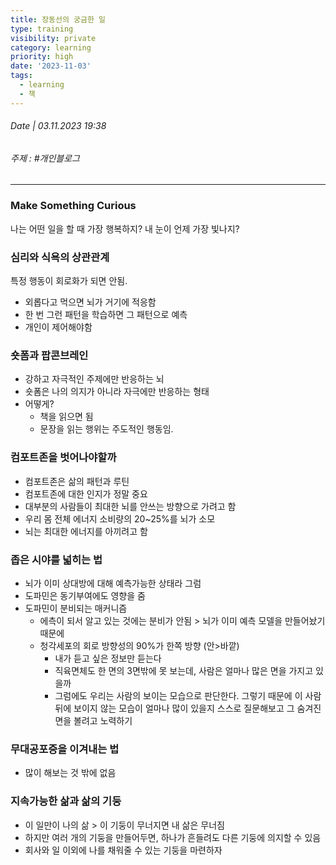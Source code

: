 ```yaml
---
title: 장동선의 궁금한 일
type: training
visibility: private
category: learning
priority: high
date: '2023-11-03'
tags:
  - learning
  - 책
---
```

###### Date | 03.11.2023 19:38
###### 주제 : #개인블로그 
---
### Make Something Curious
나는 어떤 일을 할 때 가장 행복하지?
내 눈이 언제 가장 빛나지?

### 심리와 식욕의 상관관계
특정 행동이 회로화가 되면 안됨.
- 외롭다고 먹으면 뇌가 거기에 적응함
- 한 번 그런 패턴을 학습하면 그 패턴으로 예측
- 개인이 제어해야함

### 숏폼과 팝콘브레인
- 강하고 자극적인 주제에만 반응하는 뇌
- 숏폼은 나의 의지가 아니라 자극에만 반응하는 형태
- 어떻게?
	- 책을 읽으면 됨
	- 문장을 읽는 행위는 주도적인 행동임.

### 컴포트존을 벗어나야할까
- 컴포트존은 삶의 패턴과 루틴
- 컴포트존에 대한 인지가 정말 중요
- 대부분의 사람들이 최대한 뇌를 안쓰는 방향으로 가려고 함
- 우리 몸 전체 에너지 소비량의 20~25%를 뇌가 소모
- 뇌는 최대한 에너지를 아끼려고 함

### 좁은 시야를 넓히는 법
- 뇌가 이미 상대방에 대해 예측가능한 상태라 그럼
- 도파민은 동기부여에도 영향을 줌
- 도파민이 분비되는 매커니즘
	- 에측이 되서 알고 있는 것에는 분비가 안됨 > 뇌가 이미 예측 모델을 만들어놨기 때문에
	- 청각세포의 회로 방향성의 90%가 한쪽 방향 (안>바깥)
		- 내가 듣고 싶은 정보만 듣는다
		- 직육면체도 한 면의 3면밖에 못 보는데, 사람은 얼마나 많은 면을 가지고 있을까
		- 그럼에도 우리는 사람의 보이는 모습으로 판단한다. 그렇기 때문에 이 사람 뒤에 보이지 않는 모습이 얼마나 많이 있을지 스스로 질문해보고 그 숨겨진 면을 볼려고 노력하기

### 무대공포증을 이겨내는 법
- 많이 해보는 것 밖에 없음

### 지속가능한 삶과 삶의 기둥
- 이 일만이 나의 삶 > 이 기둥이 무너지면 내 삶은 무너짐
- 하지만 여러 개의 기둥을 만들어두면, 하나가 흔들려도 다른 기둥에 의지할 수 있음
- 회사와 일 이외에 나를 채워줄 수 있는 기둥을 마련하자
